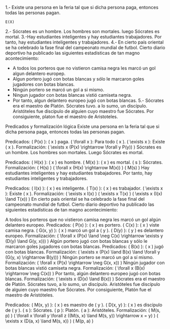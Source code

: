 1.- Existe una persona en la feria tal que si dicha persona paga, entonces todas las personas pagan.

    E(X)


2.- Sócrates es un hombre. Los hombres son mortales. luego Sócrates es mortal.
3.-Hay estudiantes inteligentes y hay estudiantes trabajadores. Por tanto, hay estudiantes inteligentes y trabajadores. 
4.- En cierto país oriental se ha celebrado la fase final del campeonato mundial de futbol. Cierto diario deportivo ha publicado las siguientes estadisticas de tan magno acontecimiento: 
- A todos los porteros que no vistieron camisa negra les marcó un gol algun delantero europep. 
- Algun portero jugó con botas blancas y sólo le marcaron goles jugadores con botas blancas. 
- Ningún portero se marcó un gol a si mismo. 
- Ningun jugador con botas blancas vistió camiseta negra. 
- Por tanto, algun delantero europeo jugó con botas blancas. 
5.- Sócrates era el maestro de Platón. Sócrates tuvo. a lo sumo, un discípulo. Aristóteles fue discípulo de alguien cuyo maestro fue Sócrates. Por consiguiente, platon fue el maestro de Aristoteles. 


Predicados y formalización lógica
Existe una persona en la feria tal que si dicha persona paga, entonces todas las personas pagan.

Predicados:
( P(x) ): ( x ) paga.
( \forall x ): Para todo ( x ).
( \exists x ): Existe ( x ).
Formalización:
( \exists x (P(x) \rightarrow \forall y P(y)) )
Sócrates es un hombre. Los hombres son mortales. Luego Sócrates es mortal.

Predicados:
( H(x) ): ( x ) es hombre.
( M(x) ): ( x ) es mortal.
( s ): Sócrates.
Formalización:
( H(s) )
( \forall x (H(x) \rightarrow M(x)) )
( M(s) )
Hay estudiantes inteligentes y hay estudiantes trabajadores. Por tanto, hay estudiantes inteligentes y trabajadores.

Predicados:
( I(x) ): ( x ) es inteligente.
( T(x) ): ( x ) es trabajador.
( \exists x ): Existe ( x ).
Formalización:
( \exists x I(x) )
( \exists x T(x) )
( \exists x (I(x) \land T(x)) )
En cierto país oriental se ha celebrado la fase final del campeonato mundial de futbol. Cierto diario deportivo ha publicado las siguientes estadísticas de tan magno acontecimiento:

A todos los porteros que no vistieron camisa negra les marcó un gol algún delantero europeo.
Predicados:
( P(x) ): ( x ) es portero.
( C(x) ): ( x ) viste camisa negra.
( G(x, y) ): ( x ) marcó un gol a ( y ).
( D(y) ): ( y ) es delantero europeo.
Formalización:
( \forall x (P(x) \land \neg C(x) \rightarrow \exists y (D(y) \land G(y, x))) )
Algún portero jugó con botas blancas y sólo le marcaron goles jugadores con botas blancas.
Predicados:
( B(x) ): ( x ) jugó con botas blancas.
Formalización:
( \exists x (P(x) \land B(x) \land \forall y (G(y, x) \rightarrow B(y))) )
Ningún portero se marcó un gol a sí mismo.
Formalización:
( \forall x (P(x) \rightarrow \neg G(x, x)) )
Ningún jugador con botas blancas vistió camiseta negra.
Formalización:
( \forall x (B(x) \rightarrow \neg C(x)) )
Por tanto, algún delantero europeo jugó con botas blancas.
Formalización:
( \exists x (D(x) \land B(x)) )
Sócrates era el maestro de Platón. Sócrates tuvo, a lo sumo, un discípulo. Aristóteles fue discípulo de alguien cuyo maestro fue Sócrates. Por consiguiente, Platón fue el maestro de Aristóteles.

Predicados:
( M(x, y) ): ( x ) es maestro de ( y ).
( D(x, y) ): ( x ) es discípulo de ( y ).
( s ): Sócrates.
( p ): Platón.
( a ): Aristóteles.
Formalización:
( M(s, p) )
( \forall x \forall y \forall z ((M(s, x) \land M(s, y)) \rightarrow x = y) )
( \exists x (D(a, x) \land M(s, x)) )
( M(p, a) )